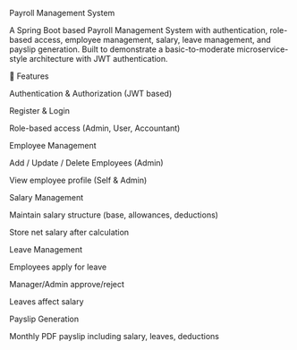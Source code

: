 Payroll Management System

A Spring Boot based Payroll Management System with authentication, role-based access, employee management, salary, leave management, and payslip generation.
Built to demonstrate a basic-to-moderate microservice-style architecture with JWT authentication.

🚀 Features

Authentication & Authorization (JWT based)

Register & Login

Role-based access (Admin, User, Accountant)

Employee Management

Add / Update / Delete Employees (Admin)

View employee profile (Self & Admin)

Salary Management

Maintain salary structure (base, allowances, deductions)

Store net salary after calculation

Leave Management

Employees apply for leave

Manager/Admin approve/reject

Leaves affect salary

Payslip Generation

Monthly PDF payslip including salary, leaves, deductions
